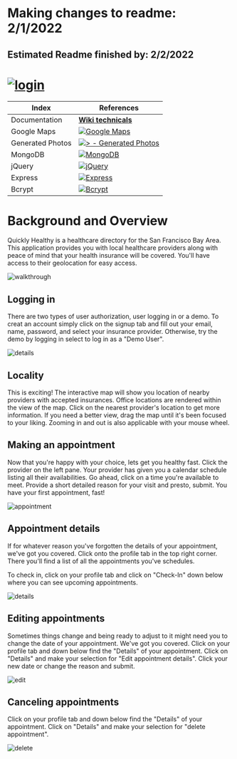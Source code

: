# Making changes to readme: 2/1/2022
## Estimated Readme finished by: 2/2/2022

# <a href="https://quickly-healthy.herokuapp.com/#/"> <img src="https://github.com/lyhourlay1/Quickly-healthy/wiki/images/logo.png" alt="login"></a>

| Index         | References                   |
|---------------|------------------------------|
| Documentation | **[Wiki technicals](https://github.com/lyhourlay1/Quickly-healthy/wiki)** |
| Google Maps   | [![Google Maps](https://img.shields.io/badge/Google_Maps-2ea44f?logo=Google+maps&logoColor=red)](https://cloud.google.com/) |
| Generated Photos | [![> - Generated Photos](https://img.shields.io/badge/>-Generated_Photos-5162FF)](https://generated.photos/) |
| MongoDB | [![MongoDB](https://img.shields.io/badge/MongoDB-white?logo=mongodb)](https://www.mongodb.com/) |
| jQuery | [![jQuery](https://img.shields.io/badge/jQuery-white?logo=jquery&logoColor=blue)](https://jquery.com/) |
| Express | [![Express](https://img.shields.io/badge/Express-white?logo=express&logoColor=black)](https://expressjs.com/) |
| Bcrypt | [![Bcrypt](https://img.shields.io/badge/Bcrypt-0B1F33?logo=bcrypt&logoColor=white)](https://www.npmjs.com/package/bcrypt) |



# Background and Overview

Quickly Healthy is a healthcare directory for the San Francisco Bay Area. This application provides you with local
healthcare providers along with peace of mind that your health insurance will be covered. You'll have access to
their geolocation for easy access.  

<img src="https://github.com/lyhourlay1/Quickly-healthy/wiki/images/walkthrough.gif" alt="walkthrough">


## Logging in

There are two types of user authorization, user logging in or a demo. To creat an account simply click on the 
signup tab and fill out your email, name, password, and select your insurance provider. Otherwise, try the demo by 
logging in select to log in as a "Demo User".

<img src="https://github.com/lyhourlay1/Quickly-healthy/wiki/images/login.gif" alt="details">

## Locality
This is exciting! The interactive map will show you location of nearby providers with accepted insurances.
Office locations are rendered within the view of the map. Click on the nearest provider's location to get more information.
If you need a better view, drag the map until it's been focused to your liking. Zooming in and out is also applicable with your mouse wheel.

## Making an appointment

Now that you're happy with your choice, lets get you healthy fast. Click the provider on the left pane. Your provider
has given you a calendar schedule listing all their availabilities. Go ahead, click on a time you're available to meet.
Provide a short detailed reason for your visit and presto, submit. You have your first appointment, fast!

<img src="https://github.com/lyhourlay1/Quickly-healthy/wiki/images/appointment.gif" alt="appointment">

## Appointment details
If for whatever reason you've forgotten the details of your appointment, we've got you covered. 
Click onto the profile tab in the top right corner. There you'll find a list of all the appointments you've schedules.

To check in, click on your profile tab and click on "Check-In" down below where you can see upcoming appointments.

<img src="https://github.com/lyhourlay1/Quickly-healthy/wiki/images/details.gif" alt="details">


## Editing appointments
Sometimes things change and being ready to adjust to it might need you to change the date of your appointment. 
We've got you covered. Click on your profile tab and down below find the "Details" of your appointment. 
Click on "Details" and make your selection for "Edit appointment details". Click your new date or change the reason and
submit.

<img src="https://github.com/lyhourlay1/Quickly-healthy/wiki/images/edit.gif" alt="edit">

## Canceling appointments
Click on your profile tab and down below find the "Details" of your appointment. Click on "Details" and make your 
selection for "delete appointment". 

<img src="https://github.com/lyhourlay1/Quickly-healthy/wiki/images/delete.gif" alt="delete">